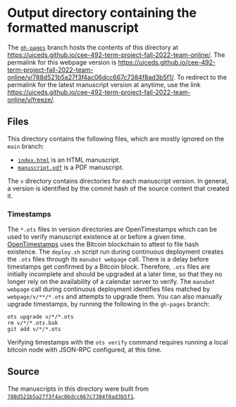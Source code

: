 # Output directory containing the formatted manuscript

The [`gh-pages`](https://github.com/uiceds/cee-492-term-project-fall-2022-team-online/tree/gh-pages) branch hosts the contents of this directory at <https://uiceds.github.io/cee-492-term-project-fall-2022-team-online/>.
The permalink for this webpage version is <https://uiceds.github.io/cee-492-term-project-fall-2022-team-online/v/788d521b5a27f3f4ac06dcc667c7384f8ad3b5f1/>.
To redirect to the permalink for the latest manuscript version at anytime, use the link <https://uiceds.github.io/cee-492-term-project-fall-2022-team-online/v/freeze/>.

## Files

This directory contains the following files, which are mostly ignored on the `main` branch:

+ [`index.html`](index.html) is an HTML manuscript.
+ [`manuscript.pdf`](manuscript.pdf) is a PDF manuscript.

The `v` directory contains directories for each manuscript version.
In general, a version is identified by the commit hash of the source content that created it.

### Timestamps

The `*.ots` files in version directories are OpenTimestamps which can be used to verify manuscript existence at or before a given time.
[OpenTimestamps](https://opentimestamps.org/) uses the Bitcoin blockchain to attest to file hash existence.
The `deploy.sh` script run during continuous deployment creates the `.ots` files through its `manubot webpage` call.
There is a delay before timestamps get confirmed by a Bitcoin block.
Therefore, `.ots` files are initially incomplete and should be upgraded at a later time, so that they no longer rely on the availability of a calendar server to verify.
The `manubot webpage` call during continuous deployment identifies files matched by `webpage/v/**/*.ots` and attempts to upgrade them.
You can also manually upgrade timestamps, by running the following in the `gh-pages` branch:

```shell
ots upgrade v/*/*.ots
rm v/*/*.ots.bak
git add v/*/*.ots
```

Verifying timestamps with the `ots verify` command requires running a local bitcoin node with JSON-RPC configured, at this time.

## Source

The manuscripts in this directory were built from
[`788d521b5a27f3f4ac06dcc667c7384f8ad3b5f1`](https://github.com/uiceds/cee-492-term-project-fall-2022-team-online/commit/788d521b5a27f3f4ac06dcc667c7384f8ad3b5f1).
